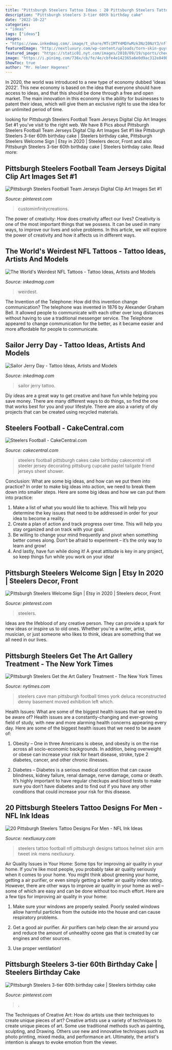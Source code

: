 ```yaml
---
title: "Pittsburgh Steelers Tattoo Ideas : 20 Pittsburgh Steelers Tattoo Designs For Men"
description: "Pittsburgh steelers 3-tier 60th birthday cake"
date: "2022-10-22"
categories:
- "ideas"
tags: ["ideas"]
images:
- "https://www.inkedmag.com/.image/t_share/MTc1MTY4MDYwMzk3NzI0NzY3/nfl.png"
featuredImage: "http://nextluxury.com/wp-content/uploads/torn-skin-guys-football-helmet-nfl-pittsburgh-steelers-tattoo-on-arm.jpg"
featured_image: "https://static01.nyt.com/images/2010/09/19/sports/cheers1/cheers1-jumbo.jpg"
image: "https://i.pinimg.com/736x/cb/fe/4e/cbfe4e142365a6e0d9ac312e849b7bfc.jpg"
ShowToc: true
author: "Mr. Helmer Hagenes"
---
```



In 2020, the world was introduced to a new type of economy dubbed 'ideas 2022'. This new economy is based on the idea that everyone should have access to ideas, and that this should be done through a free and open market. The main innovation in this economy is the ability for businesses to patent their ideas, which will give them an exclusive right to use the idea for an unlimited period of time.

	

		
looking for Pittsburgh Steelers Football Team Jerseys Digital Clip Art Images Set #1 you've visit to the right web. We have 8 Pics about Pittsburgh Steelers Football Team Jerseys Digital Clip Art Images Set #1 like Pittsburgh Steelers 3-tier 60th birthday cake | Steelers birthday cake, Pittsburgh Steelers Welcome Sign | Etsy in 2020 | Steelers decor, Front and also Pittsburgh Steelers 3-tier 60th birthday cake | Steelers birthday cake. Read more:
		
    
## Pittsburgh Steelers Football Team Jerseys Digital Clip Art Images Set #1

<img loading=lazy src="https://i.pinimg.com/736x/cb/fe/4e/cbfe4e142365a6e0d9ac312e849b7bfc.jpg" onerror="this.onerror=null;this.src='https://tse1.mm.bing.net/th?id=OIP.kc8-ktBR1GPP4USFHLEInAHaE7&amp;pid=15.1';" alt="Pittsburgh Steelers Football Team Jerseys Digital Clip Art Images Set #1">

_Source: pinterest.com_

>custominfinitycreations. 

	

The power of creativity: How does creativity affect our lives?
Creativity is one of the most important things that we possess. It can be used in many ways, to improve our lives and solve problems. In this article, we will explore the power of creativity and how it affects us in different ways.

    
## The World&#039;s Weirdest NFL Tattoos - Tattoo Ideas, Artists And Models

<img loading=lazy src="https://www.inkedmag.com/.image/t_share/MTc1MTY4MDYwMzk3NzI0NzY3/nfl.png" onerror="this.onerror=null;this.src='https://tse2.mm.bing.net/th?id=OIP.-ygr-ywukuGmEV7b6Cdr3AHaD4&amp;pid=15.1';" alt="The World&#039;s Weirdest NFL Tattoos - Tattoo Ideas, Artists and Models">

_Source: inkedmag.com_

>weirdest. 

	

The Invention of the Telephone: How did this invention change communication?
The telephone was invented in 1876 by Alexander Graham Bell. It allowed people to communicate with each other over long distances without having to use a traditional messenger service. The Telephone appeared to change communication for the better, as it became easier and more affordable for people to communicate.

    
## Sailor Jerry Day - Tattoo Ideas, Artists And Models

<img loading=lazy src="https://www.inkedmag.com/.image/t_share/MTU5MDMyMjkxMzI1Mzg4NDM3/3.jpg" onerror="this.onerror=null;this.src='https://tse4.mm.bing.net/th?id=OIP.FuQNdhrla7bbR4yVWUHxLAHaHa&amp;pid=15.1';" alt="Sailor Jerry Day - Tattoo Ideas, Artists and Models">

_Source: inkedmag.com_

>sailor jerry tattoo. 

	

Diy ideas are a great way to get creative and have fun while helping you save money. There are many different ways to do things, so find the one that works best for you and your lifestyle. There are also a variety of diy projects that can be created using recycled materials.

    
## Steelers Football - CakeCentral.com

<img loading=lazy src="https://cdn001.cakecentral.com/gallery/2015/03/900_876416NVDX_steelers-football.jpg" onerror="this.onerror=null;this.src='https://tse1.mm.bing.net/th?id=OIP.Rxd5s_zCFFCLMDcVsmeoXAHaJ6&amp;pid=15.1';" alt="Steelers Football - CakeCentral.com">

_Source: cakecentral.com_

>steelers football pittsburgh cakes cake birthday cakecentral nfl steeler jersey decorating pittsburg cupcake pastel tailgate friend jerseys sheet shower. 

	

Conclusion: What are some big ideas, and how can we put them into practice?
In order to make big ideas into action, we need to break them down into smaller steps. Here are some big ideas and how we can put them into practice:
1. Make a list of what you would like to achieve. This will help you determine the key issues that need to be addressed in order for your idea to become a reality.
2. Create a plan of action and track progress over time. This will help you stay organized and on track with your goal.
3. Be willing to change your mind frequently and pivot when something better comes along. Don’t be afraid to experiment – it’s the only way to learn and grow!
4. And lastly, have fun while doing it! A great attitude is key in any project, so keep things fun while you work on your idea!

    
## Pittsburgh Steelers Welcome Sign | Etsy In 2020 | Steelers Decor, Front

<img loading=lazy src="https://i.pinimg.com/736x/df/e5/75/dfe575cca8c2c624c15c5572967bedee.jpg" onerror="this.onerror=null;this.src='https://tse1.mm.bing.net/th?id=OIP.JpEZ0ruLOubEnBkRhwVIdQHaJ4&amp;pid=15.1';" alt="Pittsburgh Steelers Welcome Sign | Etsy in 2020 | Steelers decor, Front">

_Source: pinterest.com_

>steelers. 

	

Ideas are the lifeblood of any creative person. They can provide a spark for new ideas or inspire us to old ones. Whether you're a writer, artist, musician, or just someone who likes to think, ideas are something that we all need in our lives.

    
## Pittsburgh Steelers Get The Art Gallery Treatment - The New York Times

<img loading=lazy src="https://static01.nyt.com/images/2010/09/19/sports/cheers1/cheers1-jumbo.jpg" onerror="this.onerror=null;this.src='https://tse4.mm.bing.net/th?id=OIP.X7nVIFj9jDm5da_dh1emzgHaFP&amp;pid=15.1';" alt="Pittsburgh Steelers Get the Art Gallery Treatment - The New York Times">

_Source: nytimes.com_

>steelers cave man pittsburgh football times york deluca reconstructed denny basement moved exhibition left which. 

	

Health Issues: What are some of the biggest health issues that we need to be aware of?
Health issues are a constantly-changing and ever-growing field of study, with new and more alarming health concerns appearing every day. Here are some of the biggest health issues that we need to be aware of:
1. Obesity – One in three Americans is obese, and obesity is on the rise across all socio-economic backgrounds. In addition, being overweight or obese can increase your risk for heart disease, stroke, type 2 diabetes, cancer, and other chronic illnesses.

2. Diabetes – Diabetes is a serious medical condition that can cause blindness, kidney failure, renal damage, nerve damage, coma or death. It’s highly important to have regular checkups and blood tests to make sure you don’t have diabetes and to find out if you have any other conditions that could increase your risk for this disease.


    
## 20 Pittsburgh Steelers Tattoo Designs For Men - NFL Ink Ideas

<img loading=lazy src="http://nextluxury.com/wp-content/uploads/torn-skin-guys-football-helmet-nfl-pittsburgh-steelers-tattoo-on-arm.jpg" onerror="this.onerror=null;this.src='https://tse4.mm.bing.net/th?id=OIP.IlEr8w8YgiTPnM-iaN1UZgHaHa&amp;pid=15.1';" alt="20 Pittsburgh Steelers Tattoo Designs For Men - NFL Ink Ideas">

_Source: nextluxury.com_

>steelers tattoo football nfl pittsburgh designs tattoos helmet skin arm tweet ink mens nextluxury. 

	

Air Quality Issues in Your Home: Some tips for improving air quality in your home.
If you're like most people, you probably take air quality seriously when it comes to your home. You might think about greening your home, getting a air purifier, or even simply getting a better air quality index rating. However, there are other ways to improve air quality in your home as well – some of which are easy and can be done without too much effort. Here are a few tips for improving air quality in your home: 
1) Make sure your windows are properly sealed. Poorly sealed windows allow harmful particles from the outside into the house and can cause respiratory problems.

2) Get a good air purifier. Air purifiers can help clean the air around you and reduce the amount of unhealthy ozone gas that is created by car engines and other sources.

3) Use proper ventilation!

    
## Pittsburgh Steelers 3-tier 60th Birthday Cake | Steelers Birthday Cake

<img loading=lazy src="https://i.pinimg.com/736x/a4/79/a6/a479a618f2be119121b9b89addcc4c65.jpg" onerror="this.onerror=null;this.src='https://tse3.mm.bing.net/th?id=OIP.FTTmmoHTp0QGmH5dnr9VWwHaJ3&amp;pid=15.1';" alt="Pittsburgh Steelers 3-tier 60th birthday cake | Steelers birthday cake">

_Source: pinterest.com_

>. 

	

The Techniques of Creative Art: How do artists use their techniques to create unique pieces of art?
Creative artists use a variety of techniques to create unique pieces of art. Some use traditional methods such as painting, sculpting, and Drawing. Others use new and innovative techniques such as photo printing, mixed media, and performance art. Ultimately, the artist's intention is always to evoke emotion from the viewer.

